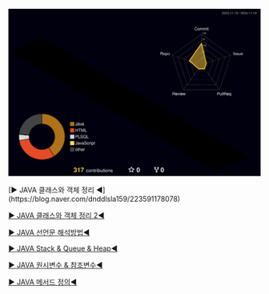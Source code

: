 ![](./profile-3d-contrib/profile-night-rainbow.svg)
<br>
<div>
[▶ JAVA 클래스와 객체 정리 ◀](https://blog.naver.com/dnddlsla159/223591178078)

[▶ JAVA 클래스와 객체 정리 2◀](https://blog.naver.com/dnddlsla159/223591261346) 

[▶ JAVA 선언문 해석방법◀ ](https://blog.naver.com/dnddlsla159/223591273184) 

[▶ JAVA Stack & Queue & Heap◀ ](https://blog.naver.com/dnddlsla159/223591253203)  

[▶ JAVA 원시변수 & 참조변수◀ ](https://blog.naver.com/dnddlsla159/223591209579)

[▶ JAVA 메서드 정의◀ ](https://blog.naver.com/dnddlsla159/223594837018)
</div>
